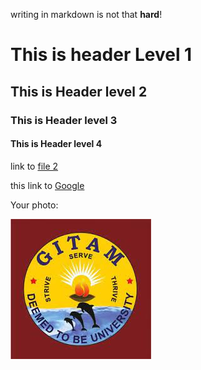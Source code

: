 writing in markdown is not that __hard__!



# This is header Level 1
## This is Header level 2
### This is Header level 3
#### This is Header level 4

link to [file 2](file2.md)

this link to [Google](www.google.co.in)

Your photo:

![mahathi](download.jpg) 